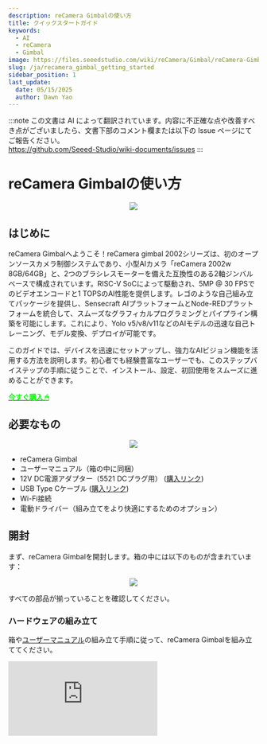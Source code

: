 ```yaml
---
description: reCamera Gimbalの使い方
title: クイックスタートガイド
keywords:
  - AI
  - reCamera
  - Gimbal
image: https://files.seeedstudio.com/wiki/reCamera/Gimbal/reCamera-Gimbal.webp
slug: /ja/recamera_gimbal_getting_started
sidebar_position: 1
last_update:
  date: 05/15/2025
  author: Dawn Yao
---
```

:::note
この文書は AI によって翻訳されています。内容に不正確な点や改善すべき点がございましたら、文書下部のコメント欄または以下の Issue ページにてご報告ください。  
https://github.com/Seeed-Studio/wiki-documents/issues
:::

# reCamera Gimbalの使い方

<div align="center"><img width={600} src="https://files.seeedstudio.com/wiki/reCamera/Gimbal/reCamera-Gimbal.png" /></div>

## はじめに

reCamera Gimbalへようこそ！reCamera gimbal 2002シリーズは、初のオープンソースカメラ制御システムであり、小型AIカメラ「reCamera 2002w 8GB/64GB」と、2つのブラシレスモーターを備えた互換性のある2軸ジンバルベースで構成されています。RISC-V SoCによって駆動され、5MP @ 30 FPSでのビデオエンコードと1 TOPSのAI性能を提供します。レゴのような自己組み立てパッケージを提供し、Sensecraft AIプラットフォームとNode-REDプラットフォームを統合して、スムーズなグラフィカルプログラミングとパイプライン構築を可能にします。これにより、Yolo v5/v8/v11などのAIモデルの迅速な自己トレーニング、モデル変換、デプロイが可能です。

このガイドでは、デバイスを迅速にセットアップし、強力なAIビジョン機能を活用する方法を説明します。初心者でも経験豊富なユーザーでも、このステップバイステップの手順に従うことで、インストール、設定、初回使用をスムーズに進めることができます。

<div class="get_one_now_container" style={{textAlign: 'center'}}>
    <a class="get_one_now_item" href="https://www.seeedstudio.com/reCamera-gimbal-2002w-optional-accessories.html" target="_blank">
            <strong><span><font color={'FFFFFF'} size={"4"}> 今すぐ購入 🖱</font></span></strong>
    </a>
</div>

## 必要なもの

<div align="center"><img width={1000} src="https://files.seeedstudio.com/wiki/reCamera/Gimbal/Gimbal_prerequisites.png" /></div>

- reCamera Gimbal
- ユーザーマニュアル（箱の中に同梱）
- 12V DC電源アダプター（5521 DCプラグ用） ([購入リンク](https://www.seeedstudio.com/Power-Adapter-12V-2A-US-p-5731.html))
- USB Type Cケーブル ([購入リンク](https://www.seeedstudio.com/USB-3-1-Type-C-to-A-Cable-1-Meter-3-1A-p-4085.html))
- Wi-Fi接続
- 電動ドライバー（組み立てをより快適にするためのオプション）

## 開封

まず、reCamera Gimbalを開封します。箱の中には以下のものが含まれています：

<div align="center"><img width={1000} src="https://files.seeedstudio.com/wiki/reCamera/Gimbal/Gimbal_Partlist.png" /></div>

すべての部品が揃っていることを確認してください。

### ハードウェアの組み立て

箱や[ユーザーマニュアル](#jump1)の組み立て手順に従って、reCamera Gimbalを組み立ててください。

<div style={{textAlign:'center'}}><iframe width={560} height={315} src="https://www.youtube.com/embed/VAkhDHct0p4" title="YouTube video player" frameBorder={0} allow="accelerometer; autoplay; clipboard-write; encrypted-media; gyroscope; picture-in-picture; web-share" allowFullScreen /></div>

:::note
すべてのネジをしっかり締めてください。そうしないと、モーターの動作に影響を与える可能性があります。
:::

### デバイスのセットアップとログイン

**ステップ1:** ジンバルを組み立てた後、USBケーブルをreCamera GimbalからPCに接続します。ウェブサイトで`192.168.42.1`にアクセスし、デフォルトのパスワードを変更してください。Wi-Fi APセットアップモードを使用している場合は、代わりに`192.168.16.1`にアクセスしてください。

<div align="center"><img width={600} src="https://files.seeedstudio.com/wiki/reCamera/Gimbal/Gimbal_1.png" /></div>

:::note
パスワードを忘れないようにしてください。忘れた場合、デバイスをリセットするためにすべてのログが消去されます。パスワードを忘れた場合は、[工場出荷時リセット](https://wiki.seeedstudio.com/ja/recamera_getting_started/#factory-reset)を行ってください。
:::

:::note
デフォルトのユーザー名とパスワードはどちらも`recamera`です。工場出荷時リセットを行った場合や新しい（未設定の）デバイスを使用している場合は、このユーザー名とパスワードを使用してください。
:::

**ステップ2:** ここで、ジンバルプレビューダッシュボードに移動します。ダッシュボードのコントロールを使用してモーターの動きを体験する前に、`Network`に移動してWi-Fiを設定してください。

<div align="center"><img width={600} src="https://files.seeedstudio.com/wiki/reCamera/Gimbal/dashboard_network.png" /></div>

**ステップ3:** Wi-Fiに接続します。Wi-Fiに正常に接続した後、`ロックアイコン`をクリックしてデバイスのIPアドレスを表示します。

<div align="center"><img width={600} src="https://files.seeedstudio.com/wiki/reCamera/Gimbal/view_wifi_IP.png" /></div>

**ステップ4:** 新しいブラウザタブを開き、このIPアドレスを使用してデバイスにアクセスします。

<div align="center"><img width={400} src="https://files.seeedstudio.com/wiki/reCamera/Gimbal/Gimbal_5.png" /></div>

**ステップ6:** ベースに電源を接続してから、最適なモーター動作のためにUSB Type Cケーブルを取り外します。

:::note

電源アダプターは12Vの電圧で接続する必要があります。

:::

<div align="center"><img width={400} src="https://files.seeedstudio.com/wiki/reCamera/Gimbal/switch_power.png" /></div>

**ステップ7:** `IPアドレス`ブラウザに戻り、ダッシュボードにアクセスして、右側の`キャリブレートボタン`を押してジンバルをキャリブレーションしてください。

:::note

キャリブレーション中は、デバイスの操作を妨げないようにしてください。これによりキャリブレーションが失敗する可能性があります。キャリブレーションは、ジンバルの電源を入れるたびに自動的に実行されます。

:::

<div align="center"><img width={600} src="https://files.seeedstudio.com/wiki/reCamera/Gimbal/gimbal_calibrate.png" /></div>

### キャリブレーション動作

ヨー軸の動作範囲は0–360°ですが、構造上の制約により実際の機械的範囲は約345°に制限されています。ただし、視野範囲は360°を維持します。ピッチ軸は0–180°の動作範囲をサポートします。

<div align="center"><img width={600} src="https://files.seeedstudio.com/wiki/reCamera/Gimbal/movement_range.png" /></div>

電源を入れると、ジンバルは自動キャリブレーションシーケンスを開始します：

- **ヨー軸**: ジンバルは最初に時計回りに回転して機械的な制限（電源ケーブルの上に位置）に達し、その後反時計回りに反対の制限に回転します。両端に到達した後、中央位置に戻ります。

- **ピッチ軸**: ジンバルは上向きに0°の位置まで傾き、その後下向きに180°の制限まで移動し、最後に中央に戻ります。

<div align="center"><img width={600} src="https://files.seeedstudio.com/wiki/reCamera/Gimbal/calibrate.gif" /></div>

このシーケンスでジンバルの自己キャリブレーションプロセスが完了します。

ターミナルで以下のコマンドを入力してキャリブレーションを行うこともできます：
```bash
gimbal cali
```

### キャリブレーション問題のトラブルシューティング

ジンバルがキャリブレーションシーケンスを正しく実行しない場合、以下のような原因が考えられます：

- **機械的制限の確認**: ジンバルの動作範囲が妨げられていないか、または誤って制限されていないかを手動で確認してください。

- **3Dプリント部品による抵抗の確認**: モーターが動く際に抵抗を感じる場合があります。抵抗が過剰な場合は、モーターのPID設定を調整してモーターの力を増加させる必要があるかもしれません。[PIDの調整方法はこちら](https://wiki.seeedstudio.com/ja/recamera_pid_adjustment)をご覧ください。または、部品を研磨したり、ネジを少し緩めたりして摩擦を減らし、動作を改善してください。

## 基本的なウェブアクセス

ウェブURL：

- **プレビューページ**: `ip_address/#/dashboard`

- **ホームページ**: `ip_address/#/init`
- **ワークスペース**: `ip_address/#/workspace`
- **ネットワーク設定**: `ip_address/#/network`
- **セキュリティ**: `ip_address/#/security`
- **ターミナル**: `ip_address/#/terminal`
- **システム**: `ip_address/#/system`
- **電源**: `ip_address/#/power`
- **オリジナルNode-RED**: `ip_address:1880`

### ジンバル ダッシュボード のクイックスタート:
#### モーター制御
セットアップとキャリブレーションが完了した後、ダッシュボードのオプションを使用してジンバルを制御できます。`ip_address/#/dashboard` または `ip_address` にアクセスして、Node-REDノードで作成されたジンバルのプレビューダッシュボードを開きます：

<div align="center"><img width={600} src="https://files.seeedstudio.com/wiki/reCamera/Gimbal/Gimbal_preview.png" /></div>

- **ジョイスティック**: カメラの視野の方向を制御します。例えば、ジョイスティックを右にドラッグすると、画像も右に移動します。
- **スライダー**: 
  - ヨーおよびピッチスライダー: ジンバルを指定した絶対角度に移動させます。

    ヨー範囲: 0–360°

    ピッチ範囲: 0–180°

:::note
構造上の制約により、ヨー範囲は0–345°、ピッチ範囲は0–180°に制限されています。この範囲外の値を入力すると、最も近い境界値に調整されます。例えば、ヨーに360°を入力すると、システムは自動的に345°として動作を実行します。
:::

  - スピードスライダー: 両モーターの速度を同時に調整します。

    スピード範囲: 0–720°/秒（毎秒の角度）

- **自動追跡**: ドロップダウンメニューからターゲットオブジェクト（例：人、車、猫、犬、ボトル）を選択し、`Start Tracking` をクリックして自動追跡を開始します。追跡を終了するには `Stop Tracking` をクリックします。

<div align="center"><img width={600} src="https://files.seeedstudio.com/wiki/reCamera/Gimbal/Gimbal_tarck.png" /></div>

- **スリープボタン**: ジンバルを絶対位置（ヨー: 180°, ピッチ: 180°）に移動させます。

:::note

スリープボタンは低電力スリープモードを有効にするものではありません。単にカメラを下向きに再配置します。

:::

- **スタンバイボタン**: ジンバルを絶対位置（ヨー: 180°, ピッチ: 90°）に移動させます。
- **キャリブレートボタン**: ジンバルのキャリブレーションプロセスを開始します。
- **緊急停止ボタン**: 移動中に両モーターを即座に無効化します。

    ⚠️ 注意: これによりキャリブレーションプロセスは中断されません。

#### AIモデルパラメータ
**信頼度**: YOLOモデルの信頼度は、予測されたバウンディングボックスがオブジェクトを含む確率と予測の正確性を表します。値は0から100の範囲です。

<div align="center"><img width={600} src="https://files.seeedstudio.com/wiki/reCamera/Gimbal/Gimbal_confidence.png" /></div>

**IoU（Intersection over Union）**: IoUは、予測されたバウンディングボックスと実際のバウンディングボックスの重なりを評価するための指標です。2つのボックスの交差領域と結合領域の比率として計算されます。IoUの値は通常0から1の範囲ですが、0 - 100のスケールに標準化されています。IoU値が0の場合、予測ボックスと実際のボックスの間に重なりがないことを示します。値が100の場合、2つのボックスが完全に重なっていることを意味します。

<div align="center"><img width={600} src="https://files.seeedstudio.com/wiki/reCamera/Gimbal/Gimbal_iou.png" /></div>

### ジンバル ダッシュボード フローのクイックスタート:

Node-REDノードでダッシュボードがどのように作成されているかを知りたい場合は、右下隅をクリックするか、`ip_address/#/workspace` にアクセスしてジンバルのNode-REDワークスペースを開いてください。

<div align="center"><img width={600} src="https://files.seeedstudio.com/wiki/reCamera/Gimbal/dashboard_to_workspace.png" /></div>

すると、デフォルトのジンバルダッシュボードフローが表示されます。各ノードをダブルクリックしてノードの詳細を確認できます。ダッシュボードフローは以下のようになります：

<div align="center"><img width={600} src="https://files.seeedstudio.com/wiki/reCamera/Gimbal/workspace_flow.png" /></div>

**モデル設定**: 
  - スライダーノードを使用して、YOLO AIモデルのIoU（Intersection over Union）および信頼度のしきい値を調整できます。

**ダッシュボード UI表示**:
  - UIテンプレートノードは、現在のモデル設定を示すテキストを表示します。
  - また、カメラからのbase64画像をレンダリングし、YOLOによって識別されたオブジェクトの検出ボックスを含みます。

**ターゲットを使用した自動追跡**:

  - 関数ノードは、ターゲットオブジェクト（例：幅、高さ、座標）に関する情報を取得し、このデータを追跡アルゴリズムで処理します。

  - アルゴリズム関数ノードは、視野の中心に対するターゲットボックス中心のオフセットを計算し、このオフセットをモーター角度設定ノードに送信して、ジンバルを目的の位置に移動させます。

**手動モーター制御**:

  - スライダーノードを使用してモーター角度を手動で設定し、ジンバルを特定の角度だけ移動させます。

  - また、ジョイスティック UI ノードを使用すると、ジンバルの位置を小さな増分（オフセット単位）で調整して手動制御することができます。

**ショートカットボタン**:

  - ボタン UI ノードは、特定の位置をモーター角度設定ノードに送信し、スリープやスタンバイなどの動作をトリガーします。

  - これらのボタンは、`gimbal cali`（キャリブレーション用）や `gimbal stop 1; gimbal stop 2`（緊急停止用）などの bash スクリプトを実行する exec ノードをトリガーすることもできます。

**基本的な Web Iframe サブフロー**:

  - iframe サブフローは、ネットワーク設定、システム情報、デバイス情報などの基本的なウェブページを表示します。

  - ただし、複数のノードでページをレンダリングするため、CPU リソースを消費する可能性があります。必要がない場合は削除することができます。

## クラウド管理とバックアップの適用

新しいアプリケーションを作成したり、SenseCraft クラウドサービスにアプリケーションを保存したい場合は、左下で SenseCraft アカウントにログインし、`+` アイコンをクリックして新しいアプリケーションを追加してください。その後、フローの作業を開始できます。

<div align="center"><img width={600} src="https://files.seeedstudio.com/wiki/reCamera/Gimbal/Gimbal_7.png" /></div>

アプリケーションの表示と管理は [reCamera - SenseCraft AI](https://sensecraft.seeed.cc/ai/#/recamera) で行えます。

:::note

プラットフォームを通じてアプリケーションを同期するには、アカウントを登録する必要があります。

:::

<div align="center"><img width={600} src="https://files.seeedstudio.com/wiki/reCamera/Gimbal/Gimbal_14.png" /></div> 


## ポートリスト

以下は reCamera Gimbal で使用されるポートの一覧です：

- **ポート 22**: リモート SSH ログインに使用され、開放されています。
- **ポート 53**: DNS ドメイン名解決に関連し、ウェブリダイレクトに必要です。デフォルトで開放されています。
- **ポート 80**: Node-RED アプリケーションの HTTP 表示用ウェブダッシュボードインターフェースとして機能します。
- **ポート 554**: RTSP ビデオストリーミングに使用されます。
- **ポート 9090**: ウェブターミナルアクセス用で、ログインにはパスワードが必要です。
- **ポート 1880**: Node-RED 操作用に割り当てられています。

## OTA OS アップグレード
[OTA アップグレード手順](https://wiki.seeedstudio.com/ja/recamera_getting_started/#ota-upgrade-from-013-to-latest-version) を参照してください。


## 工場出荷時設定へのリセット

<div align="center"><img width={600} src="https://files.seeedstudio.com/wiki/reCamera/Gimbal/gimbal_usr_button.png" /></div> 

デバイスのパスコードを忘れるなどしてデバイスをリセットしたい場合は、**User** ボタンを長押ししながらデバイスを電源に接続してください。デバイスの `赤いライト` が点滅せずに **常時点灯** になったら、User ボタンを離してください。


## リソース

- <span id="jump1"><a href="https://files.seeedstudio.com/gimbal/GIMBAL_Manual0311.pdf">reCamera Gimbal ユーザーマニュアル</a></span>

- [Github](https://github.com/Seeed-Studio/OSHW-reCamera-Series)

## 技術サポートと製品ディスカッション

弊社製品をお選びいただきありがとうございます！製品の使用体験がスムーズになるよう、さまざまなサポートを提供しています。お客様の好みやニーズに応じた複数のコミュニケーションチャネルをご用意しています。

<div class="button_tech_support_container">
<a href="https://forum.seeedstudio.com/" class="button_forum"></a> 
<a href="https://www.seeedstudio.com/contacts" class="button_email"></a>
</div>

<div class="button_tech_support_container">
<a href="https://discord.gg/eWkprNDMU7" class="button_discord"></a> 
<a href="https://github.com/Seeed-Studio/wiki-documents/discussions/69" class="button_discussion"></a>
</div>